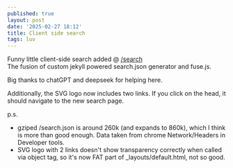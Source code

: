 ```yaml
---
published: true
layout: post
date: '2025-02-27 18:12'
title: Client side search
tags: luv 
---
```

Funny little client-side search added @ [/search](/search)  
The fusion of custom jekyll powered search.json generator and fuse.js.

Big thanks to chatGPT and deepseek for helping here.

Additionally, the SVG logo now includes two links. If you click on the head, it should navigate to the new search page.

p.s. 

 - gziped /search.json is around 260k (and expands to 860k), which I think is more than good enough. Data taken from chrome Network/Headers in Developer tools.
 - SVG logo with 2 links doesn't show transparency correctly when called via object tag, so it's now FAT part of _layouts/default.html, not so good.